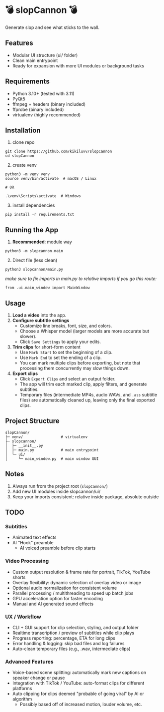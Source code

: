 # 💣 slopCannon 💣
Generate slop and see what sticks to the wall.

## Features
- Modular UI structure (ui/ folder)
- Clean main entrypoint
- Ready for expansion with more UI modules or background tasks

## Requirements
- Python 3.10+ (tested with 3.11)
- PyQt5
- ffmpeg + headers (binary included)
- ffprobe (binary included)
- virtualenv (highly recommended)

## Installation
1. clone repo
```
git clone https://github.com/kikiluvv/slopCannon
cd slopCannon
```
2. create venv
```
python3 -m venv venv
source venv/bin/activate  # macOS / Linux

# OR

.\venv\Scripts\activate  # Windows
```

3. install dependencies

`pip install -r requirements.txt`


## Running the App
1. **Recommended**: module way

`python3 -m slopcannon.main`

2. Direct file (less clean)

`python3 slopcannon/main.py`


*make sure to fix imports in main.py to relative imports if you go this route:*

`from .ui.main_window import MainWindow`

## Usage

1. **Load a video** into the app.
2. **Configure subtitle settings**  
   - Customize line breaks, font, size, and colors.  
   - Choose a Whisper model (larger models are more accurate but slower).  
   - Click `Save Settings` to apply your edits.
3. **Trim clips** for short-form content  
   - Use `Mark Start` to set the beginning of a clip.  
   - Use `Mark End` to set the ending of a clip.  
   - You can mark multiple clips before exporting, but note that processing them concurrently may slow things down.
4. **Export clips**  
   - Click `Export Clips` and select an output folder.  
   - The app will trim each marked clip, apply filters, and generate subtitles.  
   - Temporary files (intermediate MP4s, audio WAVs, and `.ass` subtitle files) are automatically cleaned up, leaving only the final exported clips.


## Project Structure
```
slopCannon/
├─ venv/                 # virtualenv
├─ slopcannon/
│  ├─ __init__.py
│  ├─ main.py            # main entrypoint
│  └─ ui/
│     └─ main_window.py  # main window GUI
```

## Notes

1. Always run from the project root (`slopCannon/`)
2. Add new UI modules inside slopcannon/ui/
3. Keep your imports consistent: relative inside package, absolute outside

## TODO
### Subtitles
- Animated text effects
- AI "Hook" preamble 
    - AI voiced preamble before clip starts

### Video Processing
- Custom output resolution & frame rate for portrait, TikTok, YouTube shorts
- Overlay flexibility: dynamic selection of overlay video or image
- Optional audio normalization for consistent volume
- Parallel processing / multithreading to speed up batch jobs 
- GPU acceleration option for faster encoding 
- Manual and AI generated sound effects

### UX / Workflow
- CLI + GUI support for clip selection, styling, and output folder
- Realtime transcription / preview of subtitles while clip plays
- Progress reporting: percentage, ETA for long clips
- Error handling & logging: skip bad files and log failures
- Auto-clean temporary files (e.g., .wav, intermediate clips)

### Advanced Features
- Voice-based scene splitting: automatically mark new captions on speaker change or pause
- Integration with TikTok / YouTube: auto-format clips for different platforms
- Auto clipping for clips deemed "probable of going viral" by AI or algorithm
    - Possibly based off of increased motion, louder volume, etc.